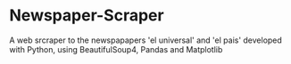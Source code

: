 # Newspaper-Scraper
A web srcraper to the newspapapers 'el universal' and 'el pais' developed with Python, using BeautifulSoup4, Pandas and Matplotlib

